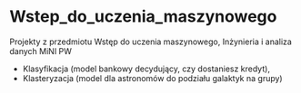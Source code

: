 # Wstep_do_uczenia_maszynowego
Projekty z przedmiotu Wstęp do uczenia maszynowego, Inżynieria i analiza danych MiNI PW


- Klasyfikacja (model bankowy decydujący, czy dostaniesz kredyt),
- Klasteryzacja (model dla astronomów do podziału galaktyk na grupy)
